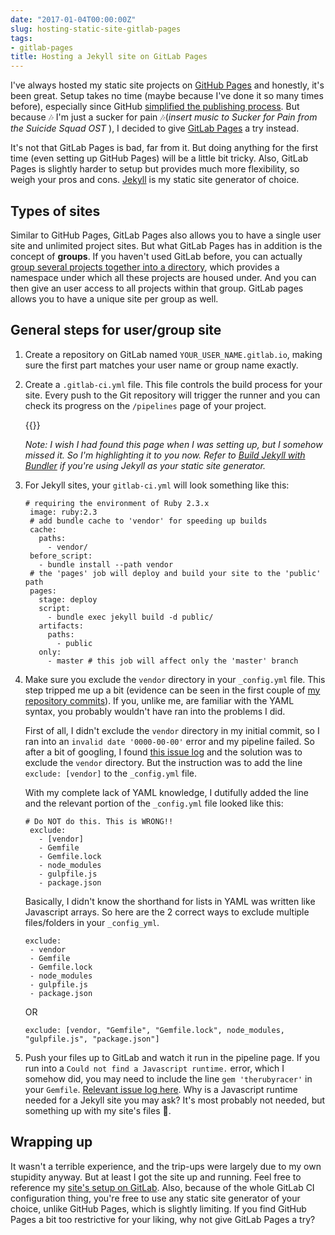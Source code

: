 ```yaml
---
date: "2017-01-04T00:00:00Z"
slug: hosting-static-site-gitlab-pages
tags:
- gitlab-pages
title: Hosting a Jekyll site on GitLab Pages
---
```

I've always hosted my static site projects on [GitHub Pages](https://pages.github.com/) and honestly, it's been great. Setup takes no time (maybe because I've done it so many times before), especially since GitHub [simplified the publishing process](https://github.com/blog/2228-simpler-github-pages-publishing). But because <span class="emoji" role="img" tabindex="0" aria-label="musical notes">&#x1F3B6;</span> I'm just a sucker for pain <span class="emoji" role="img" tabindex="0" aria-label="musical notes">&#x1F3B6;</span>(*insert music to Sucker for Pain from the Suicide Squad OST* ), I decided to give [GitLab Pages](https://pages.gitlab.io/) a try instead.

It's not that GitLab Pages is bad, far from it. But doing anything for the first time (even setting up GitHub Pages) will be a little bit tricky. Also, GitLab Pages is slightly harder to setup but provides much more flexibility, so weigh your pros and cons. [Jekyll](https://jekyllrb.com/) is my static site generator of choice.

## Types of sites

Similar to GitHub Pages, GitLab Pages also allows you to have a single user site and unlimited project sites. But what GitLab Pages has in addition is the concept of **groups**. If you haven't used GitLab before, you can actually [group several projects together into a directory](https://docs.gitlab.com/ee/workflow/groups.html), which provides a namespace under which all these projects are housed under. And you can then give an user access to all projects within that group. GitLab pages allows you to have a unique site per group as well.

## General steps for user/group site

1. Create a repository on GitLab named `YOUR_USER_NAME.gitlab.io`, making sure the first part matches your user name or group name exactly.

2. Create a `.gitlab-ci.yml` file. This file controls the build process for your site. Every push to the Git repository will trigger the runner and you can check its progress on the `/pipelines` page of your project.

    {{<img4w filename="posts/gitlab-pages/pipeline" filetype="png" alt="Pipeline option on toolbar">}}

    *Note: I wish I had found this page when I was setting up, but I somehow missed it. So I'm highlighting it to you now. Refer to [Build Jekyll with Bundler](https://gitlab.com/jekyll-themes/default-bundler) if you're using Jekyll as your static site generator.*

3. <p class="no-margin">For Jekyll sites, your <code>gitlab-ci.yml</code> will look something like this:</p>

    <pre><code class="language-yaml">&num; requiring the environment of Ruby 2.3.x
    image: ruby:2.3
    &num; add bundle cache to 'vendor' for speeding up builds
    cache:
      paths:
        - vendor/
    before_script:
      - bundle install --path vendor
    &num; the 'pages' job will deploy and build your site to the 'public' path
    pages:
      stage: deploy
      script:
        - bundle exec jekyll build -d public/
      artifacts:
        paths:
          - public
      only:
        - master &num; this job will affect only the 'master' branch</code></pre>

4. Make sure you exclude the `vendor` directory in your `_config.yml` file. This step tripped me up a bit (evidence can be seen in the first couple of [my repository commits](https://gitlab.com/penang-hokkien/penang-hokkien.gitlab.io/commits/master)). If you, unlike me, are familiar with the YAML syntax, you probably wouldn't have ran into the problems I did.

    First of all, I didn't exclude the `vendor` directory in my initial commit, so I ran into an `invalid date '0000-00-00'` error and my pipeline failed. So after a bit of googling, I found [this issue log](https://github.com/jekyll/jekyll/issues/2938) and the solution was to exclude the `vendor` directory. But the instruction was to add the line `exclude: [vendor]` to the `_config.yml` file.

    With my complete lack of YAML knowledge, I dutifully added the line and the relevant portion of the `_config.yml` file looked like this:

    <pre><code class="language-yaml"># Do NOT do this. This is WRONG!!
    exclude:
      - [vendor]
      - Gemfile
      - Gemfile.lock
      - node_modules
      - gulpfile.js
      - package.json</code></pre>

    Basically, I didn't know the shorthand for lists in YAML was written like Javascript arrays. So here are the 2 correct ways to exclude multiple files/folders in your `_config_yml`.

    <pre><code class="language-yaml">exclude:
    - vendor
    - Gemfile
    - Gemfile.lock
    - node_modules
    - gulpfile.js
    - package.json</code></pre>

    OR

    <pre><code class="language-yaml">exclude: [vendor, "Gemfile", "Gemfile.lock", node_modules, "gulpfile.js", "package.json"]</code></pre>

5. Push your files up to GitLab and watch it run in the pipeline page. If you run into a `Could not find a Javascript runtime.` error, which I somehow did, you may need to include the line `gem 'therubyracer'` in your `Gemfile`. [Relevant issue log here](https://github.com/jekyll/jekyll/issues/2327). Why is a Javascript runtime needed for a Jekyll site you may ask? It's most probably not needed, but something up with my site's files <span class="emoji" role="img" tabindex="0" aria-label="person shrugging">&#x1F937;</span>.

## Wrapping up

It wasn't a terrible experience, and the trip-ups were largely due to my own stupidity anyway. But at least I got the site up and running. Feel free to reference my [site's setup on GitLab](https://gitlab.com/penang-hokkien/penang-hokkien.gitlab.io). Also, because of the whole GitLab CI configuration thing, you're free to use any static site generator of your choice, unlike GitHub Pages, which is slightly limiting. If you find GitHub Pages a bit too restrictive for your liking, why not give GitLab Pages a try?
